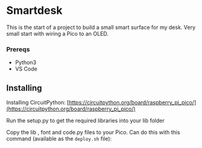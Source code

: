 # Smartdesk

This is the start of a project to build a small smart surface for my desk. Very small start with wiring a Pico to an OLED.

### Prereqs

- Python3
- VS Code

## Installing

Installing CircuitPython:
[https://circuitpython.org/board/raspberry_pi_pico/](https://circuitpython.org/board/raspberry_pi_pico/)

Run the setup.py to get the required libraries into your lib folder

Copy the lib , font and code.py files to your Pico. Can do this with this command (available as the `deploy.sh` file):